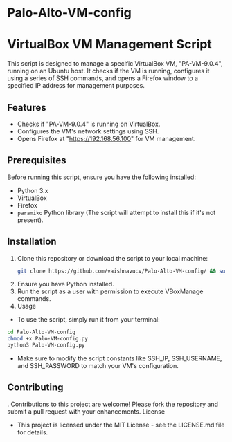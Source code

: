 # Palo-Alto-VM-config

# VirtualBox VM Management Script

This script is designed to manage a specific VirtualBox VM, "PA-VM-9.0.4", running on an Ubuntu host. It checks if the VM is running, configures it using a series of SSH commands, and opens a Firefox window to a specified IP address for management purposes.

## Features

- Checks if "PA-VM-9.0.4" is running on VirtualBox.
- Configures the VM's network settings using SSH.
- Opens Firefox at "https://192.168.56.100" for VM management.

## Prerequisites

Before running this script, ensure you have the following installed:
- Python 3.x
- VirtualBox
- Firefox
- `paramiko` Python library (The script will attempt to install this if it's not present).

## Installation

1. Clone this repository or download the script to your local machine:
   ```bash
   git clone https://github.com/vaishnavucv/Palo-Alto-VM-config/ && sudo apt-get install python3-paramiko -y
   ```
2. Ensure you have Python installed.
3. Run the script as a user with permission to execute VBoxManage commands.
4. Usage
-  To use the script, simply run it from your terminal:
  ```bash
  cd Palo-Alto-VM-config
  chmod +x Palo-VM-config.py
  python3 Palo-VM-config.py
  ```
- Make sure to modify the script constants like SSH_IP, SSH_USERNAME, and SSH_PASSWORD to match your VM's configuration.

## Contributing

  . Contributions to this project are welcome! Please fork the repository and submit a pull request with your enhancements.
License
  - This project is licensed under the MIT License - see the LICENSE.md file for details.


